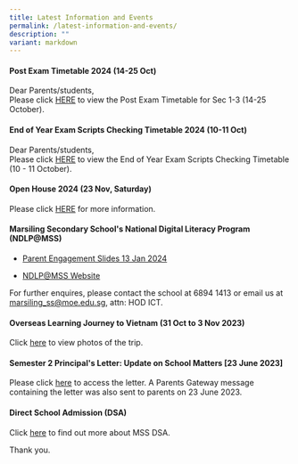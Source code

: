 ```yaml
---
title: Latest Information and Events
permalink: /latest-information-and-events/
description: ""
variant: markdown
---
```

####  Post Exam Timetable 2024 (14-25 Oct)
Dear Parents/students,<br>
Please click [HERE](https://marsilingsec.moe.edu.sg/post-exam-timetable-2024/) to view the Post Exam Timetable for Sec 1-3 (14-25 October).

####  End of Year Exam Scripts Checking Timetable 2024 (10-11 Oct)
Dear Parents/students, <br>
Please click [HERE](/files/TT_Check_Scripts___Class__6_Oct_.pdf) to view the End of Year Exam Scripts Checking Timetable (10 - 11 October).

#### Open House 2024 (23 Nov, Saturday)
Please click [HERE](https://marsilingsec.moe.edu.sg/openhouse/) for more information.


#### Marsiling Secondary School's National Digital Literacy Program (NDLP@MSS) 

* [Parent Engagement Slides 13 Jan 2024](/files/PDLP/IP1___Parent_Engagement_Deck_2024_Final.pdf)

* [NDLP@MSS Website](https://marsilingsec.moe.edu.sg/national-digital-literacy-program-ndpl-marsiling-secondary-school/)


For further enquires, please contact the school at 6894 1413 or email us at marsiling_ss@moe.edu.sg, attn: HOD ICT.



#### Overseas Learning Journey to Vietnam (31 Oct to 3 Nov 2023)

Click [here](https://go.gov.sg/mss-vietnam-singapore-2023)  to view photos of the trip.

####   Semester 2 Principal's Letter: Update on School Matters [23 June 2023]

Please click [here](/files/Letters/letter-to-parents-23-june-2023.pdf) to access the letter. A Parents Gateway message containing the letter was also sent to parents on 23 June 2023.

####   Direct School Admission (DSA)

Click [here](https://marsilingsec.moe.edu.sg/dsa/) to find out more about MSS DSA.

Thank you.
